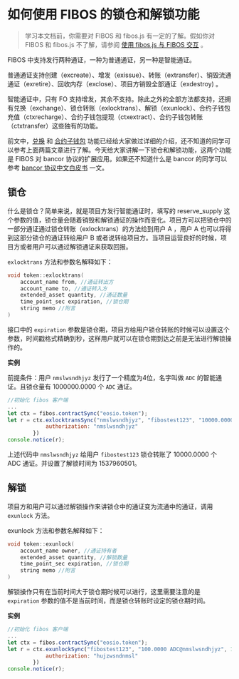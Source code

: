 # 如何使用 FIBOS 的锁仓和解锁功能

> 学习本文档前，你需要对 FIBOS 和 fibos.js 有一定的了解。假如你对 FIBOS 和 fibos.js 不了解，请参阅 [使用 fibos.js 与 FIBOS 交互](../start/fibosjs.md) 。

FIBOS 中支持发行两种通证，一种为普通通证，另一种是智能通证。

普通通证支持创建（excreate）、增发（exissue）、转账（extransfer）、销毁流通通证（exretire）、回收内存（exclose）、项目方销毁全部通证（exdestroy) 。

智能通证中，只有 FO 支持增发，其余不支持。除此之外的全部方法都支持，还拥有兑换（exchange）、锁仓转账（exlocktrans）、解锁（exunlock）、合约子钱包充值（ctxrecharge）、合约子钱包提现（ctxextract）、合约子钱包转账（ctxtransfer）这些独有的功能。

前文中，[兑换](./howtoexchangetokeninfibos.md) 和 [合约子钱包](howtousecontractaccount.md) 功能已经给大家做过详细的介绍，还不知道的同学可以参考上面两篇文章进行了解。今天给大家讲解一下锁仓和解锁功能，这两个功能是 FIBOS 对 bancor 协议的扩展应用。如果还不知道什么是 bancor 的同学可以参考 [bancor 协议中文白皮书](https://github.com/FIBOSIO/ibo.fo) 一文。

## 锁仓

什么是锁仓？简单来说，就是项目方发行智能通证时，填写的 reserve_supply 这个参数的值，锁仓量会随着销毁和解锁通证的操作而变化。项目方可以把锁仓中的一部分通证通过锁仓转账（exlocktrans）的方法给到用户 A ，用户 A 也可以将得到这部分锁仓的通证转给用户 B 或者说转给项目方。当项目运营良好的时候，项目方或者用户可以通过解锁通证来获取回报。

`exlocktrans` 方法和参数名解释如下：

```c++
void token::exlocktrans(
    account_name from, //通证转出方
    account_name to, //通证转入方
    extended_asset quantity, //通证数量
    time_point_sec expiration, //锁仓期
    string memo //附言
)
```

接口中的 `expiration` 参数是锁仓期，项目方给用户锁仓转账的时候可以设置这个参数，时间戳格式精确到秒，这样用户就可以在锁仓期到达之前是无法进行解锁操作的。

**实例**

前提条件：用户 `nmslwsndhjyz` 发行了一个精度为4位，名字叫做 `ADC` 的智能通证。且锁仓量有 1000000.0000 个 `ADC` 通证。

```javascript
//初始化 fibos 客户端
...
let ctx = fibos.contractSync("eosio.token");
let r = ctx.exlocktransSync("nmslwsndhjyz", "fibostest123", "10000.0000 ADC@nmslwsndhjyz", 1537960501, "lock transfer to fibostest123", {
			authorization: "nmslwsndhjyz"
		})
console.notice(r);
```

上述代码中 `nmslwsndhjyz` 给用户 `fibostest123` 锁仓转账了 10000.0000 个 ADC 通证。并设置了解锁时间为 1537960501。

## 解锁

项目方和用户可以通过解锁操作来讲锁仓中的通证变为流通中的通证，调用 `exunlock` 方法。

exunlock 方法和参数名解释如下：

```c++
void token::exunlock(
    account_name owner, //通证持有者
    extended_asset quantity, //解锁数量
    time_point_sec expiration, //锁仓期
    string memo //附言
)
```

解锁操作只有在当前时间大于锁仓期时候可以进行，这里需要注意的是 `expiration` 参数的值不是当前时间，而是锁仓转账时设定的锁仓期时间。

**实例**

```javascript
//初始化 fibos 客户端
...
let ctx = fibos.contractSync("eosio.token");
let r = ctx.exunlockSync("fibostest123", "100.0000 ADC@nmslwsndhjyz", 1537960501, "unlock 100.0000 ADC", {
			authorization: "hujzwsndnmsl"
		})
console.notice(r);
```

